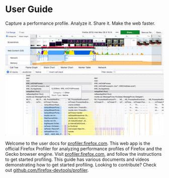 # User Guide

Capture a performance profile. Analyze it. Share it. Make the web faster.

![Screenshot of profiler.firefox.com](./images/screenshot-2019-02-05.jpg)

Welcome to the user docs for [profiler.firefox.com](https://profiler.firefox.com). This web app is the official Firefox Profiler for analyzing performance profiles of Firefox and the Gecko browser engine. Visit [profiler.firefox.com](https://profiler.firefox.com), and follow the instructions to get started profiling. This guide has various documents and videos demonstrating how to get started profiling. Looking to contribute? Check out [github.com/firefox-devtools/profiler](https://github.com/firefox-devtools/profiler).
